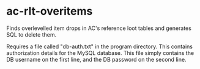 # ac-rlt-overitems
Finds overlevelled item drops in AC's reference loot tables and generates SQL to delete them.

Requires a file called "db-auth.txt" in the program directory. This contains authorization details for the MySQL database. 
This file simply contains the DB username on the first line, and the DB password on the second line. 
